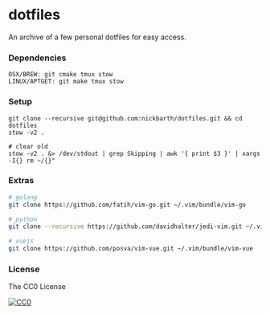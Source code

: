 # dotfiles

An archive of a few personal dotfiles for easy access.

### Dependencies

```terminal
OSX/BREW: git cmake tmux stow
LINUX/APTGET: git make tmux stow
```

### Setup

```terminal
git clone --recursive git@github.com:nickbarth/dotfiles.git && cd dotfiles
stow -v2 .

# clear old
stow -v2 . &> /dev/stdout | grep Skipping | awk '{ print $3 }' | xargs -I{} rm ~/{}"
```
### Extras

```bash
# golang
git clone https://github.com/fatih/vim-go.git ~/.vim/bundle/vim-go

# python
git clone --recursive https://github.com/davidhalter/jedi-vim.git ~/.vim/bundle/jedi-vim

# vuejs
git clone https://github.com/posva/vim-vue.git ~/.vim/bundle/vim-vue
```

### License
The CC0 License

[![CC0](http://i.creativecommons.org/l/zero/1.0/88x31.png)](http://creativecommons.org/publicdomain/zero/1.0/)
